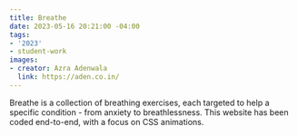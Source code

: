 ```yaml
---
title: Breathe
date: 2023-05-16 20:21:00 -04:00
tags:
- '2023'
- student-work
images:
- creator: Azra Adenwala
  link: https://aden.co.in/
---
```


Breathe is a collection of breathing exercises, each targeted to help a specific condition - from anxiety to breathlessness. This website has been coded end-to-end, with a focus on CSS animations. 